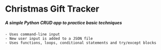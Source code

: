 # Christmas Gift Tracker

##### A simple Python CRUD app to practice basic techniques

    - Uses command-line input
    - New user input is added to a JSON file
    - Uses functions, loops, conditional statements and try/except blocks
